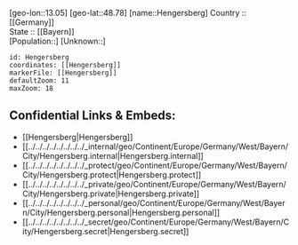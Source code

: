 ﻿---
location: [48.78,13.05] 
mapzoom: [7,12] 
mapmarker: city 
type: City
tags:
- geo/City


SpocWebEntityId: 30888
isDeleted: false
confidential: public

---
[geo-lon::13.05] 
[geo-lat::48.78] 
[name::Hengersberg] 
Country :: [[Germany]]  
State :: [[Bayern]]  
[Population::] 
[Unknown::] 


```leaflet
id: Hengersberg
coordinates: [[Hengersberg]] 
markerFile: [[Hengersberg]] 
defaultZoom: 11 
maxZoom: 18
```


## Confidential Links & Embeds: 
- [[Hengersberg|Hengersberg]]  
- [[../../../../../../../../_internal/geo/Continent/Europe/Germany/West/Bayern/City/Hengersberg.internal|Hengersberg.internal]] 
- [[../../../../../../../../_protect/geo/Continent/Europe/Germany/West/Bayern/City/Hengersberg.protect|Hengersberg.protect]] 
- [[../../../../../../../../_private/geo/Continent/Europe/Germany/West/Bayern/City/Hengersberg.private|Hengersberg.private]] 
- [[../../../../../../../../_personal/geo/Continent/Europe/Germany/West/Bayern/City/Hengersberg.personal|Hengersberg.personal]] 
- [[../../../../../../../../_secret/geo/Continent/Europe/Germany/West/Bayern/City/Hengersberg.secret|Hengersberg.secret]] 
